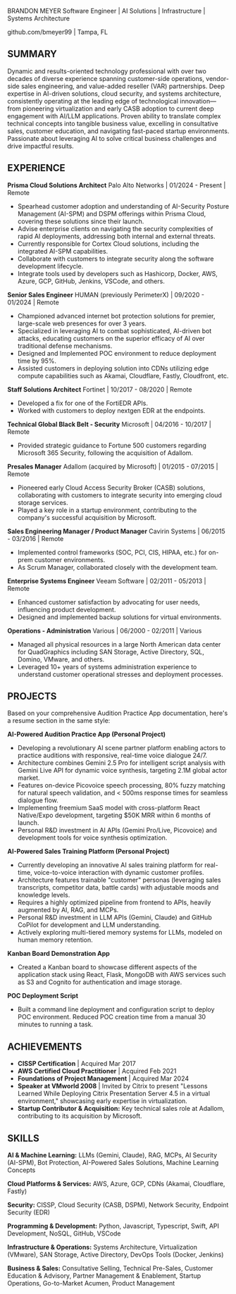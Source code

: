 BRANDON MEYER
Software Engineer | AI Solutions | Infrastructure | Systems Architecture

github.com/bmeyer99 | Tampa, FL

## SUMMARY

Dynamic and results-oriented technology professional with over two decades of diverse experience spanning customer-side operations, vendor-side sales engineering, and value-added reseller (VAR) partnerships. Deep expertise in AI-driven solutions, cloud security, and systems architecture, consistently operating at the leading edge of technological innovation—from pioneering virtualization and early CASB adoption to current deep engagement with AI/LLM applications. Proven ability to translate complex technical concepts into tangible business value, excelling in consultative sales, customer education, and navigating fast-paced startup environments. Passionate about leveraging AI to solve critical business challenges and drive impactful results.

## EXPERIENCE

**Prisma Cloud Solutions Architect**
Palo Alto Networks | 01/2024 - Present | Remote
*   Spearhead customer adoption and understanding of AI-Security Posture Management (AI-SPM) and DSPM offerings within Prisma Cloud, covering these solutions since their launch.
*   Advise enterprise clients on navigating the security complexities of rapid AI deployments, addressing both internal and external threats.
*   Currently responsible for Cortex Cloud solutions, including the integrated AI-SPM capabilities.
*   Collaborate with customers to integrate security along the software development lifecycle.
*   Integrate tools used by developers such as Hashicorp, Docker, AWS, Azure, GCP, GitHub, Jenkins, VSCode, and others.

**Senior Sales Engineer**
HUMAN (previously PerimeterX) | 09/2020 - 01/2024 | Remote
*   Championed advanced internet bot protection solutions for premier, large-scale web presences for over 3 years.
*   Specialized in leveraging AI to combat sophisticated, AI-driven bot attacks, educating customers on the superior efficacy of AI over traditional defense mechanisms.
*   Designed and Implemented POC environment to reduce deployment time by 95%.
*   Assisted customers in deploying solution into CDNs utilizing edge compute capabilities such as Akamai, Cloudflare, Fastly, Cloudfront, etc.

**Staff Solutions Architect**
Fortinet | 10/2017 - 08/2020 | Remote
*   Developed a fix for one of the FortiEDR APIs.
*   Worked with customers to deploy nextgen EDR at the endpoints.

**Technical Global Black Belt - Security**
Microsoft | 04/2016 - 10/2017 | Remote
*   Provided strategic guidance to Fortune 500 customers regarding Microsoft 365 Security, following the acquisition of Adallom.

**Presales Manager**
Adallom (acquired by Microsoft) | 01/2015 - 07/2015 | Remote
*   Pioneered early Cloud Access Security Broker (CASB) solutions, collaborating with customers to integrate security into emerging cloud storage services.
*   Played a key role in a startup environment, contributing to the company's successful acquisition by Microsoft.

**Sales Engineering Manager / Product Manager**
Cavirin Systems | 06/2015 - 03/2016 | Remote
*   Implemented control frameworks (SOC, PCI, CIS, HIPAA, etc.) for on-prem customer environments.
*   As Scrum Manager, collaborated closely with the development team.

**Enterprise Systems Engineer**
Veeam Software | 02/2011 - 05/2013 | Remote
*   Enhanced customer satisfaction by advocating for user needs, influencing product development.
*   Designed and implemented backup solutions for virtual environments.

**Operations - Administration**
Various | 06/2000 - 02/2011 | Various
*   Managed all physical resources in a large North American data center for QuadGraphics including SAN Storage, Active Directory, SQL, Domino, VMware, and others.
*   Leveraged 10+ years of systems administration experience to understand customer operational stresses and deployment processes.

## PROJECTS

Based on your comprehensive Audition Practice App documentation, here's a resume section in the same style:

**AI-Powered Audition Practice App (Personal Project)**
* Developing a revolutionary AI scene partner platform enabling actors to practice auditions with responsive, real-time voice dialogue 24/7.
* Architecture combines Gemini 2.5 Pro for intelligent script analysis with Gemini Live API for dynamic voice synthesis, targeting 2.1M global actor market.
* Features on-device Picovoice speech processing, 80% fuzzy matching for natural speech validation, and < 500ms response times for seamless dialogue flow.
* Implementing freemium SaaS model with cross-platform React Native/Expo development, targeting $50K MRR within 6 months of launch.
* Personal R&D investment in AI APIs (Gemini Pro/Live, Picovoice) and development tools for voice synthesis optimization.

**AI-Powered Sales Training Platform (Personal Project)**
*   Currently developing an innovative AI sales training platform for real-time, voice-to-voice interaction with dynamic customer profiles.
*   Architecture features trainable "customer" personas (leveraging sales transcripts, competitor data, battle cards) with adjustable moods and knowledge levels.
*   Requires a highly optimized pipeline from frontend to APIs, heavily augmented by AI, RAG, and MCPs.
*   Personal R&D investment in LLM APIs (Gemini, Claude) and GitHub CoPilot for development and LLM understanding.
*   Actively exploring multi-tiered memory systems for LLMs, modeled on human memory retention.

**Kanban Board Demonstration App**
*   Created a Kanban board to showcase different aspects of the application stack using React, Flask, MongoDB with AWS services such as S3 and Cognito for authentication and image storage.

**POC Deployment Script**
*   Built a command line deployment and configuration script to deploy POC environment. Reduced POC creation time from a manual 30 minutes to running a task.

## ACHIEVEMENTS

*   **CISSP Certification** | Acquired Mar 2017
*   **AWS Certified Cloud Practitioner** | Acquired Feb 2021
*   **Foundations of Project Management** | Acquired Mar 2024
*   **Speaker at VMworld 2008** | Invited by Citrix to present "Lessons Learned While Deploying Citrix Presentation Server 4.5 in a virtual environment," showcasing early expertise in virtualization.
*   **Startup Contributor & Acquisition:** Key technical sales role at Adallom, contributing to its acquisition by Microsoft.

## SKILLS

**AI & Machine Learning:**
LLMs (Gemini, Claude), RAG, MCPs, AI Security (AI-SPM), Bot Protection, AI-Powered Sales Solutions, Machine Learning Concepts

**Cloud Platforms & Services:**
AWS, Azure, GCP, CDNs (Akamai, Cloudflare, Fastly)

**Security:**
CISSP, Cloud Security (CASB, DSPM), Network Security, Endpoint Security (EDR)

**Programming & Development:**
Python, Javascript, Typescript, Swift, API Development, NoSQL, GitHub, VSCode

**Infrastructure & Operations:**
Systems Architecture, Virtualization (VMware), SAN Storage, Active Directory, DevOps Tools (Docker, Jenkins)

**Business & Sales:**
Consultative Selling, Technical Pre-Sales, Customer Education & Advisory, Partner Management & Enablement, Startup Operations, Go-to-Market Acumen, Product Management
